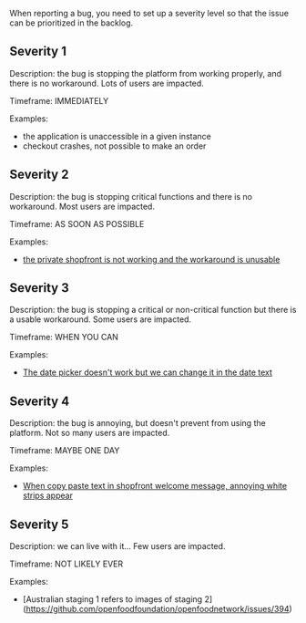 When reporting a bug, you need to set up a severity level so that the issue can be prioritized in the backlog.

## Severity 1
Description: the bug is stopping the platform from working properly, and there is no workaround. Lots of users are impacted.

Timeframe: IMMEDIATELY

Examples:
- the application is unaccessible in a given instance
- checkout crashes, not possible to make an order

## Severity 2
Description: the bug is stopping critical functions and there is no workaround. Most users are impacted.

Timeframe: AS SOON AS POSSIBLE

Examples:
- [the private shopfront is not working and the workaround is unusable](https://github.com/openfoodfoundation/openfoodnetwork/issues/1493)

## Severity 3
Description: the bug is stopping a critical or non-critical function but there is a usable workaround. Some users are impacted.

Timeframe: WHEN YOU CAN

Examples:
- [The date picker doesn't work but we can change it in the date text](https://github.com/openfoodfoundation/openfoodnetwork/issues/1924)

## Severity 4
Description: the bug is annoying, but doesn't prevent from using the platform. Not so many users are impacted.

Timeframe: MAYBE ONE DAY

Examples:
- [When copy paste text in shopfront welcome message, annoying white strips appear](https://github.com/openfoodfoundation/openfoodnetwork/issues/1860)

## Severity 5
Description: we can live with it... Few users are impacted.

Timeframe: NOT LIKELY EVER

Examples:
- [Australian staging 1 refers to images of staging 2] (https://github.com/openfoodfoundation/openfoodnetwork/issues/394)